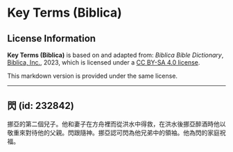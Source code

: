 # Key Terms (Biblica)

## License Information

**Key Terms (Biblica)** is based on and adapted from: _Biblica Bible Dictionary_, [Biblica, Inc.](https://www.biblica.com/), 2023, which is licensed under a [CC BY-SA 4.0 license](https://creativecommons.org/licenses/by-sa/4.0/legalcode.en).

This markdown version is provided under the same license.



--------------------------------

## 閃 (id: 232842)

挪亞的第二個兒子。他和妻子在方舟裡而從洪水中得救，在洪水後挪亞醉酒時他以敬重來對待他的父親。閃跟隨神。挪亞認可閃為他兄弟中的領袖。他為閃的家庭祝福。


